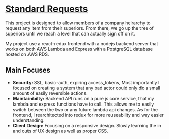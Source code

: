 # [Standard Requests](http://standard-client-files.s3-website.us-east-2.amazonaws.com/)

This project is designed to allow members of a company heirarchy to request any item from their superiors. From there, we go up the tree of superiors until we reach a level that can actually sign off on it.

My project use a react-redux frontend with a nodejs backend server that works on both AWS Lambda and Express with a PostgreSQL database hosted on AWS RDS.

## Main Focuses
* **Security:** SSL, basic-auth, expiring access_tokens, Most importantly I focused on creating a system that any bad actor could only do a small amount of easily reversible actions.
* **Maintainibilty:** Backend API runs on a pure js core service, that my lambda and express functions have to call. This allows me to easily switch between the two or any future lambda api changes. As for the frontend, I rearchitected into redux for more reuseability and way easier understanding.
* **Client Design:** Focusing on a responsive design. Slowly learning the in and outs of UX design as well as proper CSS.
